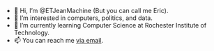 - 👋 Hi, I’m @ETJeanMachine (But you can call me Eric).
- 👀 I’m interested in computers, politics, and data.
- 🌱 I’m currently learning Computer Science at Rochester Institute of Technology.
- 📫 You can reach me [via email](mailto:etj2206@rit.edu).

<!---
ETJeanMachine/ETJeanMachine is a ✨ special ✨ repository because its `README.md` (this file) appears on your GitHub profile.
You can click the Preview link to take a look at your changes.
--->
